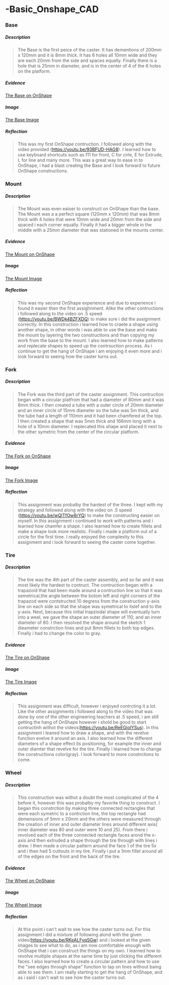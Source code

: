 # -Basic_Onshape_CAD

### Base
##### Description 
> The Base is the first peice of the caster. It has dementions of 200mm x 120mm and it is 8mm thick.  It has 6 holes all 10mm wide and they are each 20mm from the side and spaces equally. Finally there is a hole that is 25mm in diameter, and is in the center of 4 of the 6 holes on the platform.
##### Evidence
[The Base on OnShape](https://cvilleschools.onshape.com/documents/db12dd8c3742605b93b2781d/w/d2af679d7feee0a804aa365c/e/951ae952c32edb2e017862d3)
##### Image
[The Base Image](https://docs.google.com/document/d/1VCGgIK8tRLx0iuAFTOP5nUxbldcsAg2lqgfuRxHiTxw/edit)
##### Reflection
> This was my first OnShape contruction.  I followed along with the video provided (https://youtu.be/93BFUD-HAG8). I learned how to use keyboard shortcuts such as f11 for front, C for cirle, E for Extrude, L for line and many more. This was a great way to ease in to OnShape, i had a blast creating the Base and I look forward to future OnShape constructions.

### Mount
##### Description
> The Mount was even eaiser to construct on OnShape than the base.  The Mount was a a perfect square (120mm x 120mm) that was 8mm thick with 4 holes that were 10mm wide and 20mm from the side and spaced i each corner equally.  Finally it had a bigger whole in the middle with a 25mm diameter that was stationed in the mounts center.
##### Evidence
[The Mount on OnShape](https://cvilleschools.onshape.com/documents/372371792fa27ba4ce006734/w/8ee6ecb507b074e0581fcf14/e/dc4337001846bc6f00d5102a)
##### Image 
[The Mount Image](https://docs.google.com/document/d/1ftRdTzsub0_gcrkUhNC7a3y-3G5PekCRLocNMn4-A6k/edit)
##### Reflection
> This was my second OnShape experience and due to experience i found it easier then the first assighnment. Alike the other contructions i followed along to the video on .5 speed (https://youtu.be/BWDk4BZFXDQ) to make sure i did the assignment correctly.  In this construction i learned how to craete a shape using another shape, in other words i was able to use the base and make the mount by layering the two constructions and than copying my work from the base to the mount.  I also learned how to make patterns and replecate shapes to speed up the contrsuction process. As i continue to get the hang of OnShape i am enjoying it even more and i look forward to seeing how the caster turns out.

### Fork
##### Description
> The Fork was the third part of the caster assignment. This contruction began with a circular platfrom that had a diameter of 80mm and it was 8mm thick. I then created a tube with a outer circle of 20mm diameter and an inner circle of 15mm diameter so the tube was 5m thick, and the tube had a length of 110mm and it had been chamfered at the top.  I then created a shape that was 5mm thick and 166mm long with a hole of a 10mm diameter. I replecated this shape and placed it next to the other symetric from the center of the circular platform.
##### Evidence
[The Fork on OnShape](https://cvilleschools.onshape.com/documents/c9ef9c7f93e7f285a4de43f7/w/b5c144b927ee29fb3833821c/e/a83d09d1ff9d03d3d94d5885)
##### Image 
[The Fork Image](https://docs.google.com/document/d/1UnaOebPw-J5PfGlhlbygGsSVSRVsKDje1wTtd7tFOfw/edit)
##### Reflection
>This assignment was probalby the hardest of the three. I kept with my strategy and followed along with the video on .5 speed (https://youtu.be/wQlTfOw8rYQ) to make the constructing easier on myself. In this assignment i continued to work with patterns and i learned how chamfer a shape.  I also learned how to create fillets and make a shape look more realistic.  Finally i made a platform out of a circle for the first time.  I really enjoyed the complexity to this assignment and i look forward to seeing the caster come together.

### Tire
##### Description
>The tire was the 4th part of the caster assembly, and so far and it was most likely the hardest to contruct. The contruction began with a trapazoid that had been made around a contruction line so that it was semetrical,the angle between the botom left and right corners of the trapazod were contstructed 10 degress from the construction y-axis line on each side so that the shape was symetrical to itslef and to the y-axis.  Next, because this initial trapziodal shape will eventually turn into a weel, we gave the shape an outer diameter of 110, and an inner diameter of 80. I then resolved the shape around the sketch 1 dieameter constrction lines and put 8mm fillets to both top edges.  Finally i had to change the color to gray.  
##### Evidence
[The Tire on OnShape](https://cvilleschools.onshape.com/documents/fbda5ac2c403f4e8bab17029/w/945f07586267a0410026ea5b/e/f935ba673a68438e6c15dcd8)
##### Image
[The Tire Image](https://docs.google.com/document/d/1B2je0bBIjk9ZbQ1x3o1nQj802hjJCoBl36bVFQRTwOA/edit)
##### Reflection
>This assignment was difficult, however i enjoyed contrcting it a lot. Like the other assignments i followed along to the video that was done by one of the other engineering teachers at .5 speed, i am still getting the hang of OnShape however i shold be good to start contructinh withot the videos(https://youtu.be/ReEGioIYSus). In this assignment i leaned how to draw a shape, and with the revelve function evelve it around an axis. I also learned how the different diameters of a shape effect its positioning, for example the inner and outer diamter that revelve for the tire.  Finally i learned how to change the constructions color(gray). I look forward to more constrctions to come.

### Wheel
##### Description
>This construction was withot a doubt the most complicated of the 4 before it, however this was probalby my favorite thing to construct.  I began this constrction by making three connected rectangles that were each symetric to a contrction line, the top rectangle had demensions of 5mm x 20mm and the others were measured through the creation of inner and outer diameter lines around different axis( inner diameter was 80 and outer were 10 and 25).  From there i revolved each of the three connected rectangle faces arond the x-axis and then extruded a shape through the tire through with lines i drew.  I then made a circular pattern around the face 1 of the tire 5x and i then had 5 cuttouts in my tire. Finally i put a 1mm fillet around all of the edges on the front and the back of the tire.
##### Evidence
[The Wheel on OnShape](https://cvilleschools.onshape.com/documents/cb1bb8aeae329deea77ff46f/w/4789c2432db33ae3a74e6b31/e/67ba37dac85c5481b1db109c)
##### Image
[The Wheel Image](https://docs.google.com/document/d/1VnwDKxEklFIXjIbCXe9V2B8qohwYO2sra9uBDmu8MpE/edit?usp=sharing)
##### Reflection
>At this point i can't wait to see how the caster turns out. For this assignment I did a mixture of following alond with the given video(https://youtu.be/RKeALFyqSGw) and i looked at the given images to see what to do, as i am now comfortable enough with OnShape that i can construct the things on my own. I learned how to revolve multiple shapes at the same time by just clicking the different faces.  I also learned how to create a circular pattern and how to use the "see edges through shape" function to tap on lines without baing able to see them.  I am really starting to get the hang of OnShape, and as i said i can't wait to see how the caster turns out. 
